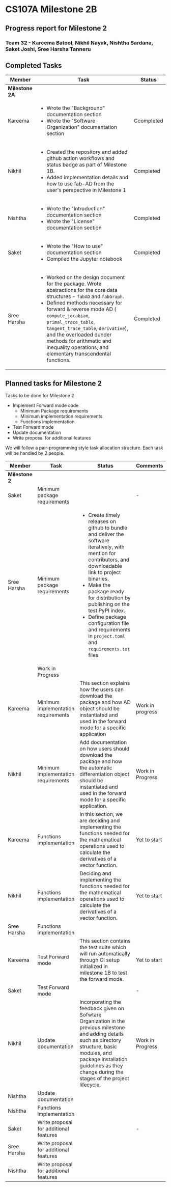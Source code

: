 # CS107A Milestone 2B
## Progress report for Milestone 2
### Team 32 - Kareema Batool, Nikhil Nayak, Nishtha Sardana, Saket Joshi, Sree Harsha Tanneru

## Completed Tasks

| **Member**       | **Task**                                                                                                                                                                                                                      | **Status** |
|------------------|-------------------------------------------------------------------------------------------------------------------------------------------------------------------------------------------------------------------------------|------------|
| **Milestone 2A** |                                                                                                                                                                                                                               |            |
| Kareema          | <ul><li> Wrote the "Background" documentation section </li><li> Wrote the "Software Organization" documentation section</li></ul> | Ccompleted          |
| Nikhil           | <ul><li> Created the repository and added github action workflows and status badge as part of Milestone 1B. </li><li> Added implementation details and how to use fab-AD from the user's perspective in Milestone 1</li></ul> | Completed  |
| Nishtha          | <ul><li> Wrote the "Introduction" documentation section </li><li> Wrote the "License" documentation section </li></ul>                                                                                                                                                                                                                              | Completed  |
| Saket            | <ul><li> Wrote the "How to use" documentation section </li><li> Compiled the Jupyter notebook </li></ul>                                                                                                                      | Completed  |
| Sree Harsha      |    <ul><li> Worked on the design document for the package. Wrote abstractions for the core data structures - `fabAD` and `fabGraph`. </li><li> Defined methods necessary for forward & reverse mode AD (`​​compute_jocabian`, `primal_trace_table`, `tangent_trace_table`, `derivative`), and the overloaded dunder methods for arithmetic and inequality operations, and elementary transcendental functions. </li></ul>                                                                                                                                                                                                                             | Completed |

## Planned tasks for Milestone 2

Tasks to be done for Milestone 2
* Implement Forward mode code
  * Minimum Package requirements
  * Minimum implementation requirements
  * Functions implementation
* Test Forward mode
* Update documentation
* Write proposal for additional features

We will follow a pair-programming style task allocation structure. Each task will be handled by 2 people.

| **Member**      | **Task**         | **Status**                                                                                                                                                                                                                                      | **Comments**     |
|-----------------|------------------|-------------------------------------------------------------------------------------------------------------------------------------------------------------------------------------------------------------------------------------------------|------------------|
| **Milestone 2** |                  |                                                                                                                                                                                                                                                 |                  |
| Saket           | Minimum package requirements |                                                                                                                                                                                                                                                 | -                |
| Sree Harsha     | Minimum package requirements                |  <ul><li> Create timely releases on github to bundle and deliver the software iteratively, with mention for contributors, and downloadable link to project binaries. </li><li> Make the package ready for distribution by publishing on the test PyPI index. </li><li> Define package configuration file and requirements in `project.toml` and `requirements.txt` files </li></ul>
                                                                                                                                                                                                                                                |          Work in Progress        |
| Kareema         | Minimum implementation requirements                | This section explains how the users can download the package and how AD object should be instantiated and used in the forward mode for a specific application                                                       | Work in progress                |
| Nikhil          | Minimum implementation requirements                | Add documentation on how users should download the package and how the automatic differentiation object should be instantiated and used in the forward mode for a specific application.                                                                                                                                                                                                                                                | Work in Progress |
| Kareema         | Functions implementation                | In this section, we are deciding and implementing the functions needed for the mathematical operations used to calculate the derivatives of a vector function.                                                                                                                                                                                                                                                |   Yet to start               | 
| Nikhil          | Functions implementation                | Deciding and implementing the functions needed for the mathematical operations used to calculate the derivatives of a vector function.                                                                                                          | Yet to start     |
| Sree Harsha     | Functions implementation                |                                                                                                                                                                                                                                                 |                  |
| Kareema         | Test Forward mode                | This section contains the test suite which will run automatically through CI setup initialized in milestone 1B to test the forward mode.                                                                                                                                                                                                                                               | Yet to start               |
| Saket           | Test Forward mode |                                                                                                                                                                                                                                                 | -                |
| Nikhil          | Update documentation                | Incorporating the feedback given on Sofwtare Organization in the previous milestone and adding details such as directory structure, basic modules, and package installation guidelines as they change during the stages of the project lifecycle. | Work in Progress |
| Nishtha         | Update documentation                |                                                                                                                                                                                                                                                 |                  |
| Nishtha         | Functions implementation                |                                                                                                                                                                                                                                                 |                  |
| Saket           | Write proposal for additional features |                                                                                                                                                                                                                                                 | -                |
| Sree Harsha     | Write proposal for additional features                |                                                                                                                                                                                                                                                 |                  |
| Nishtha    | Write proposal for additional features                |                                                                                                                                                                                                                                                 |                  |

